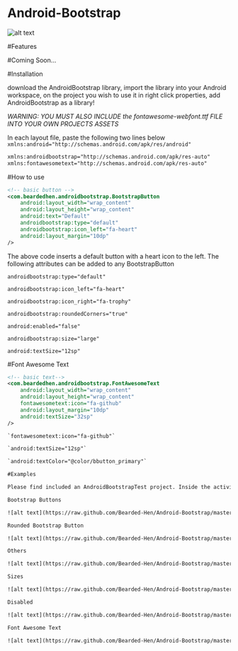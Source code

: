 Android-Bootstrap
=================

![alt text](https://raw.github.com/Bearded-Hen/Android-Bootstrap/master/images/device-2013-11-01-155630_framed.png "Device Image")

#Features

#Coming Soon...

#Installation

download the AndroidBootstrap library, import the library into your Android workspace, on the project you wish to use it in right click properties, add AndroidBootstrap as a library!

*WARNING: YOU MUST ALSO INCLUDE the fontawesome-webfont.ttf FILE INTO YOUR OWN PROJECTS ASSETS*

In each layout file, paste the following two lines below `xmlns:android="http://schemas.android.com/apk/res/android"`

```xml
xmlns:androidbootstrap="http://schemas.android.com/apk/res-auto"
xmlns:fontawesometext="http://schemas.android.com/apk/res-auto"
```

#How to use


```xml
<!-- basic button -->
<com.beardedhen.androidbootstrap.BootstrapButton
    android:layout_width="wrap_content"
	android:layout_height="wrap_content"
    android:text="Default"
    androidbootstrap:type="default"
    androidbootstrap:icon_left="fa-heart"
    android:layout_margin="10dp"
/>
```
The above code inserts a default button with a heart icon to the left. The following attributes can be added to any BootstrapButton

`androidbootstrap:type="default"`

`androidbootstrap:icon_left="fa-heart"` 

`androidbootstrap:icon_right="fa-trophy"`

`androidbootstrap:roundedCorners="true"`

`android:enabled="false"` 

`androidbootstrap:size="large"`

`android:textSize="12sp"`

#Font Awesome Text
```xml
<!-- basic text-->
<com.beardedhen.androidbootstrap.FontAwesomeText
    android:layout_width="wrap_content"
    android:layout_height="wrap_content"
    fontawesometext:icon="fa-github"
    android:layout_margin="10dp" 
    android:textSize="32sp"
/>

`fontawesometext:icon="fa-github"`

`android:textSize="12sp"`

`android:textColor="@color/bbutton_primary"`

#Examples

Please find included an AndroidBootstrapTest project. Inside the activity_main.xml layout file is examples of how to achieve each of the following buttons:

Bootstrap Buttons

![alt text](https://raw.github.com/Bearded-Hen/Android-Bootstrap/master/images/buttons.png "regular bootstrap buttons")

Rounded Bootstrap Button

![alt text](https://raw.github.com/Bearded-Hen/Android-Bootstrap/master/images/buttons_rounded.png "rounded bootstrap buttons")

Others

![alt text](https://raw.github.com/Bearded-Hen/Android-Bootstrap/master/images/buttons_others.png "other bootstrap buttons")

Sizes

![alt text](https://raw.github.com/Bearded-Hen/Android-Bootstrap/master/images/buttons_sizes.png "sized bootstrap buttons")

Disabled

![alt text](https://raw.github.com/Bearded-Hen/Android-Bootstrap/master/images/buttons_disabled.png "disabled bootstrap buttons")

Font Awesome Text

![alt text](https://raw.github.com/Bearded-Hen/Android-Bootstrap/master/images/font_awesome_text.png "font_awesome_text")
